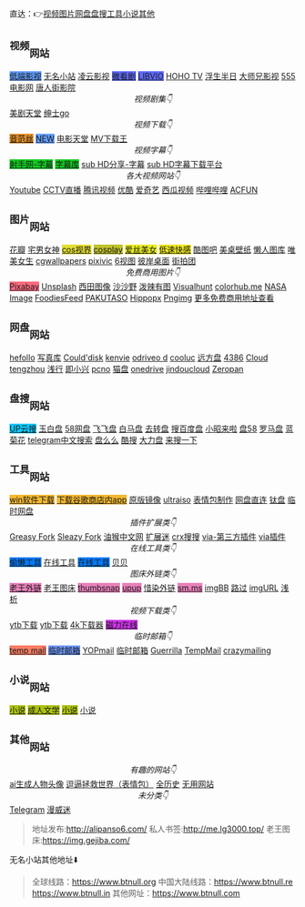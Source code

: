 <div class="hljs-center">直达：👉️<a class="el-tag" href="/#视频">视频</a><a class="el-tag" href="/#图片">图片</a><a class="el-tag" href="/#网盘">网盘</a><a class="el-tag" href="/#盘搜">盘搜</a><a class="el-tag" href="/#工具">工具</a><a class="el-tag" href="/#小说">小说</a><a class="el-tag" href="/#其他">其他</a></div>

<h2 id="视频"><sup>视频</sup><sub>网站</sub></h2>
<div>
<a class="el-tag el-tag--success el-tag--small" target="_blank" style="background: #629eff;" href="https://ddrk.me/" title="">低端影视</a>
<a class="el-tag el-tag--success el-tag--small" target="_blank" href="https://www.btnull.re/" title="">无名小站</a>
<a class="el-tag el-tag--success el-tag--small" target="_blank" href="https://www.lyys8.com/" title="">凌云影视</a>
<a class="el-tag el-tag--success el-tag--small" target="_blank" style="background: #5f6bff;" href="https://www.weikanju.com/" title="">微看剧</a>
<a class="el-tag el-tag--success el-tag--small" target="_blank" style="background: #5f6bff;" href="https://www.libvio.com/" title="">LIBVIO</a>
<a class="el-tag el-tag--success el-tag--small" target="_blank" href="https://hoho.tv/" title="">HOHO TV</a>
<a class="el-tag el-tag--success el-tag--small" target="_blank" href="http://movie.fush8.com/" title="">浮生半日</a>
<a class="el-tag el-tag--success el-tag--small" target="_blank" href="https://tv.ci/" title="">大师兄影视</a>
<a class="el-tag el-tag--success el-tag--small" target="_blank" href="https://www.o8tv.com/" title="">555电影网</a>
<a class="el-tag el-tag--success el-tag--small" target="_blank" href="https://www.tangrenjie.tv/" title="">唐人街影院</a>
<span><center><em>视频剧集👇</em></center></span>
<a class="el-tag el-tag--success el-tag--small" target="_blank" href="https://www.meijutt.tv/" title="">美剧天堂</a>
<a class="el-tag el-tag--success el-tag--small" target="_blank" href="https://www.2yjw.com/" title="韩剧">绅士go</a>
<span><center><em>视频下载👇</em></center></span>
<a class="el-tag el-tag--success el-tag--small" target="_blank" style="background: #e38f26;" href="https://www.yinfans.net/" title="影视下载">音范丝</a>
<a class="el-tag el-tag--success el-tag--small" target="_blank" style="background: #629eff;" href="https://newzmz.com/" title="">NEW</a>
<a class="el-tag el-tag--success el-tag--small" target="_blank" href="https://www.dy2018.net/" title="影视下载">电影天堂</a>
<a class="el-tag el-tag--success el-tag--small" target="_blank" href="http://mvxz.com/?home">MV下载王</a>
<span><center><em>视频字幕👇</em></center></span>
<a class="el-tag el-tag--success el-tag--small" target="_blank" style="background: #11c91f;" href="https://assrt.net/" itle="">射手网-字幕</a>
<a class="el-tag el-tag--success el-tag--small" target="_blank" style="background: #11c91f;" href="http://zmk.pw/" title="">字幕库</a>
<a class="el-tag el-tag--success el-tag--small" target="_blank" href="https://subhd.tv/" title="">sub HD分享-字幕</a>
<a class="el-tag el-tag--success el-tag--small" target="_blank" href="https://subhdtw.com/" title="">sub HD字幕下载平台</a>
<span><center><em>各大视频网站👇</em></center></span>
<a class="el-tag el-tag--success el-tag--small" target="_blank" href="https://www.youtube.com/" title="">Youtube</a>
<a class="el-tag el-tag--success el-tag--small" target="_blank" href="https://tv.cctv.com/live/index.shtml" title="">CCTV直播</a>
<a class="el-tag el-tag--success el-tag--small" target="_blank" href="https://v.qq.com/" title="">腾讯视频</a>
<a class="el-tag el-tag--success el-tag--small" target="_blank" href="https://www.youku.com/" title="">优酷</a>
<a class="el-tag el-tag--success el-tag--small" target="_blank" href="https://www.iqiyi.com/" title="">爱奇艺</a>
<a class="el-tag el-tag--success el-tag--small" target="_blank" href="https://www.ixigua.com/" title="">西瓜视频</a>
<a class="el-tag el-tag--success el-tag--small" target="_blank" href="https://www.bilibili.com/" title="">哔哩哔哩</a>
<a class="el-tag el-tag--success el-tag--small" target="_blank" href="https://www.acfun.cn/" title="">ACFUN</a>
</div>

<h2 id="图片"><sup>图片</sup><sub>网站</sub></h2>
<div>
<a class="el-tag el-tag--success el-tag--small" target="_blank" href="https://huaban.com/" title="">花瓣</a>
<a class="el-tag el-tag--success el-tag--small" target="_blank" href="https://www.invshen.net/" title="">宅男女神</a>
<a class="el-tag el-tag--success el-tag--small" target="_blank" style="background: #e3dd31;" href="https://cossj.com/" title="">cos视界</a>
<a class="el-tag el-tag--success el-tag--small" target="_blank" style="background: #bec12a;" href="http://www.lovecos.net/" title="">cosplay</a>
<a class="el-tag el-tag--success el-tag--small" target="_blank" style="background: #e8ed1f;" href="https://www.24tupian.org/" title="">爱丝美女</a>
<a class="el-tag el-tag--success el-tag--small" target="_blank" style="background: #ede61b;" href="http://disu.fun/" title="">低速快感</a>
<a class="el-tag el-tag--success el-tag--small" target="_blank" href="http://www.kutoo8.com/" title="">酷图吧</a>
<a class="el-tag el-tag--success el-tag--small" target="_blank" href="http://www.win4000.com/" title="">美桌壁纸</a>
<a class="el-tag el-tag--success el-tag--small" target="_blank" href="https://www.lanrentuku.com/" title="">懒人图库</a>
<a class="el-tag el-tag--success el-tag--small" target="_blank" href="https://www.vmgirls.com/" title="">唯美女生</a>
<a class="el-tag el-tag--success el-tag--small" target="_blank" href="https://www.cgwallpapers.com/" title="">cgwallpapers</a>
<a class="el-tag el-tag--success el-tag--small" target="_blank" href="https://pixivic.com/" title="p站 pixivic">pixivic</a>
<a class="el-tag el-tag--success el-tag--small" target="_blank" href="http://6shitu.com/" title="">6视图</a>
<a class="el-tag el-tag--success el-tag--small" target="_blank" href="http://www.netbian.com/" title="">彼岸桌面</a>
<a class="el-tag el-tag--success el-tag--small" target="_blank" href="https://jiepaituan.com/" title="">街拍团</a>
<span><center><em>免费商用图片👇️</em></center></span>
<a class="el-tag el-tag--success el-tag--small" target="_blank" style="background: #ff6a7e;" href="https://pixabay.com" title="Pixabay 全球最大的免费图片站，超50万张图，支持中文搜索">Pixabay</a>
<a class="el-tag el-tag--success el-tag--small" target="_blank" href="https://unsplash.com" title="Unsplash 海量图库，分类超全，精选挑选整理了各种专题">Unsplash</a>
<a class="el-tag el-tag--success el-tag--small" target="_blank" href="https://www.sitapix.com" title="西田图像 200000+高质量免版权图片素材/设计师素材/摄影图片">西田图像</a>
<a class="el-tag el-tag--success el-tag--small" target="_blank" href="https://www.ssyer.com" title="沙沙野 百万素材免费下载，涵盖摄影图片、设计插图、视频等~">沙沙野</a>
<a class="el-tag el-tag--success el-tag--small" target="_blank" href="http://www.polayoutu.com/collections" title="泼辣有图 泼辣熊发起的开源摄影项目，作品质量都超高！">泼辣有图</a>
<a class="el-tag el-tag--success el-tag--small" target="_blank" href="https://visualhunt.com" title="Visualhunt 支持通过色彩来搜索图片，主要以风景、动物为主">Visualhunt</a>
<a class="el-tag el-tag--success el-tag--small" target="_blank" href="https://www.colorhub.me" title="colorhub.me 已收录91726张高清图片，质量很高，而且每天都在不断更新">colorhub.me</a>
<a class="el-tag el-tag--success el-tag--small" target="_blank" href="https://images.nasa.gov" title="NASA Image 美国国家航天局的官方库，均可免费下载使用">NASA Image</a>
<a class="el-tag el-tag--success el-tag--small" target="_blank" href="https://www.foodiesfeed.com" title="FoodiesFeed 顾名思义，主打食品，吃货设计师的天堂">FoodiesFeed</a>
<a class="el-tag el-tag--success el-tag--small" target="_blank" href="https://www.pakutaso.com" title="PAKUTASO 日本免费商用图库，主题丰富，还有写真素材">PAKUTASO</a>
<a class="el-tag el-tag--success el-tag--small" target="_blank" href="https://www.hippopx.com/zh" title="Hippopx 收录超过20万张以上的免费CC0授权相片，支持中文检索">Hippopx</a>
<a class="el-tag el-tag--success el-tag--small" target="_blank" href="http://pngimg.com" title="Pngimg 提供了海量的高质量PNG图片，均可免费下载">Pngimg</a>
<a class="el-tag el-tag--success el-tag--small" target="_blank" href="http://me.lg3000.top/">更多免费商用地址查看</a>
</div>

<h2 id="网盘"><sup>网盘</sup><sub>网站</sub></h2>
<div>
<a class="el-tag el-tag--success el-tag--small" target="_blank" href="https://hefollo.com/" title="惜染图库~图片居多">hefollo</a>
<a class="el-tag el-tag--success el-tag--small" target="_blank" href="https://sp.xkx.me/" title="写真库~大部都是图片">写真库</a>
<a class="el-tag el-tag--success el-tag--small" target="_blank" href="https://pan.dnslin.com/" title="还行">Could'disk</a>
<a class="el-tag el-tag--success el-tag--small" target="_blank" href="https://ali.kenvie.com/" title="速度很快">kenvie</a>
<a class="el-tag el-tag--success el-tag--small" target="_blank" href="https://odrive.azurewebsites.net/od/ " title="资源很全面,量也很大">odriveo d</a>
<a class="el-tag el-tag--success el-tag--small" target="_blank" href="https://media.cooluc.com/ " title="资源很全，速度很快">cooluc</a>
<a class="el-tag el-tag--success el-tag--small" target="_blank" href="https://pan.ltyuanfang.cn/  " title="速度不错">远方盘</a>
<a class="el-tag el-tag--success el-tag--small" target="_blank" href="https://who.4386.ltd/Public/ " title="影视居多">4386</a>
<a class="el-tag el-tag--success el-tag--small" target="_blank" href="https:pan.csqcloud.cn " title="这个很奈斯">Cloud</a>
<a class="el-tag el-tag--success el-tag--small" target="_blank" href="https://tengzhou.ren/" title="看着还不错">tengzhou</a>
<a class="el-tag el-tag--success el-tag--small" target="_blank" href="https://onedrive.52fenxiang.workers.dev/" title="速度不给力呀">浅行</a>
<a class="el-tag el-tag--success el-tag--small" target="_blank" href="https://onedrive.a-my.top/" title="额">即小兴</a>
<a class="el-tag el-tag--success el-tag--small" target="_blank" href="https://wp.pcno.cn/" title="。。。">pcno</a>
<a class="el-tag el-tag--success el-tag--small" target="_blank" href="https://drive.wtdxz.com/login " title="现在需要账号密码了">猫盘</a> 
<a class="el-tag el-tag--success el-tag--small" target="_blank" href="https://onedrive.live.com/" title="这货是不是凉了">onedrive</a>
<a class="el-tag el-tag--success el-tag--small" target="_blank" href="https://pan.jindoucloud.top/" title="这。。。">jindoucloud</a>
<a class="el-tag el-tag--success el-tag--small" target="_blank" href="https://pan.ini0.com" title="Zeropan-私人自用网盘">Zeropan</a>
</div>

<h2 id="盘搜"><sup>盘搜</sup><sub>网站</sub></h2>
<div>
<a class="el-tag el-tag--success el-tag--small" target="_blank" style="background: #0bc7ff;" href="https://www.upyunso.com/" title="阿里云">UP云搜</a>
<a class="el-tag el-tag--success el-tag--small" target="_blank" href="https://www.yubaipan.com/" title="">玉白盘</a>
<a class="el-tag el-tag--success el-tag--small" target="_blank" href="http://www.58wangpan.com/" title="">58网盘</a>
<a class="el-tag el-tag--success el-tag--small" target="_blank" href="https://www.feifeipan.com/" title="">飞飞盘</a>
<a class="el-tag el-tag--success el-tag--small" target="_blank" href="https://www.baimapan.com/" title="">白马盘</a>
<a class="el-tag el-tag--success el-tag--small" target="_blank" href="http://www.quzhuanpan.com/" title="">去转盘</a>
<a class="el-tag el-tag--success el-tag--small" target="_blank" href="http://www.sobaidupan.com/" title="">搜百度盘</a>
<a class="el-tag el-tag--success el-tag--small" target="_blank" href="https://www.xiaozhaolaila.com/" title="">小昭来啦</a>
<a class="el-tag el-tag--success el-tag--small" target="_blank" href="http://www.pan58.com/" title="">盘58</a>
<a class="el-tag el-tag--success el-tag--small" target="_blank" href="https://www.luomapan.com/" title="">罗马盘</a>
<a class="el-tag el-tag--success el-tag--small" target="_blank" href="http://www.lanjuhua.com/" title="">蓝菊花</a>
<a class="el-tag el-tag--success el-tag--small" target="_blank" href="https://www.sssoou.com/" title="">telegram中文搜索</a>
<a class="el-tag el-tag--success el-tag--small" target="_blank" href="http://www.panmeme.com/" title="">盘么么</a>
<a class="el-tag el-tag--success el-tag--small" target="_blank" href="https://www.kolsou.com/" title="">酷搜</a>
<a class="el-tag el-tag--success el-tag--small" target="_blank" href="https://www.dalipan.com/" title="">大力盘</a>
<a class="el-tag el-tag--success el-tag--small" target="_blank" href="https://www.laisoyixia.com/" title="">来搜一下</a>
</div>
<h2 id="工具"><sup>工具</sup><sub>网站</sub></h2>
<div>
<a class="el-tag el-tag--success el-tag--small" target="_blank" style="background: #f4b72e;" href="https://www.winfans.cn/" title="">win软件下载</a>
<a class="el-tag el-tag--success el-tag--small" target="_blank" style="background: #f4b72e;" href="https://cn.uptodown.com/" title="">下载谷歌商店内app</a>
<a class="el-tag el-tag--success el-tag--small" target="_blank" href="https://next.itellyou.cn/" title="">原版镜像</a>
<a class="el-tag el-tag--success el-tag--small" target="_blank" href="https://cn.ultraiso.net/" title="iso工具">ultraiso</a>
<a class="el-tag el-tag--success el-tag--small" target="_blank" href="https://www.doutub.com/picEdit" title="在线制作表情包">表情包制作</a>
<a class="el-tag el-tag--success el-tag--small" target="_blank" href="https://link.gimhoy.com/" title="网盘直连获取">网盘直连</a>
<a class="el-tag el-tag--success el-tag--small" target="_blank" href="https://app.tmp.link/" title="不限空间的临时网盘">钛盘</a>
<a class="el-tag el-tag--success el-tag--small" target="_blank" href="https://gofile.io/" title="七天内有下载文件就会存在">临时网盘</a>
<span><center><em>插件扩展类👇</em></center></span>
<a class="el-tag el-tag--success el-tag--small" target="_blank" href="https://greasyfork.org/" title="插件脚本">Greasy Fork</a>
<a class="el-tag el-tag--success el-tag--small" target="_blank" href="https://sleazyfork.org/" title="插件脚本">Sleazy Fork</a>
<a class="el-tag el-tag--success el-tag--small" target="_blank" href="https://bbs.tampermonkey.net.cn/" title="油猴脚本交流分享论坛">油猴中文网</a>
<a class="el-tag el-tag--success el-tag--small" target="_blank" href="https://www.extfans.com/" title="chrome插件扩展下载">扩展迷</a>
<a class="el-tag el-tag--success el-tag--small" target="_blank" href="https://www.crxsoso.com/" title="浏览器插件扩展下载">crx搜搜</a>
<a class="el-tag el-tag--success el-tag--small" target="_blank" href="http://old.via-app.cn/" title="via浏览器">via-第三方插件</a>
<a class="el-tag el-tag--success el-tag--small" target="_blank" href="http://via-app.cn/#/tabBar/home" title="via浏览器">via插件</a>
<span><center><em>在线工具类👇</em></center></span>
<a class="el-tag el-tag--success el-tag--small" target="_blank" style="background: #007bff;" href="https://toolight.cn/" title="偷懒工具">偷懒工具</a>
<a class="el-tag el-tag--success el-tag--small" target="_blank" href="https://www.bejson.com/" title="在线工具">在线工具</a>
<a class="el-tag el-tag--success el-tag--small" target="_blank" style="background: #007bff;" href="https://tool.lu/" title="在线工具">在线工具</a>
<a class="el-tag el-tag--success el-tag--small" target="_blank" href="https://xbeibeix.com/" title="贝贝工具站">贝贝</a>
<span><center><em>图床外链类👇</em></center></span>
<a class="el-tag el-tag--success el-tag--small" target="_blank" style="background: #dc35929e;" href="https://www.gejiba.com/" title="老王外链">老王外链</a>
<a class="el-tag el-tag--success el-tag--small" target="_blank" href="https://img.gejiba.com/">老王图床</a>
<a class="el-tag el-tag--success el-tag--small" target="_blank" style="background: #dc35929e;" href="https://thumbsnap.com/" title="thumbsnap图床">thumbsnap</a>
<a class="el-tag el-tag--success el-tag--small" target="_blank" style="background: #dc35929e;" href="https://upup.xkx.me/" title="upup外链">upup</a>
<a class="el-tag el-tag--success el-tag--small" target="_blank" href="https://tp.hefollo.com/" title="惜染外链">惜染外链</a>
<a class="el-tag el-tag--success el-tag--small" target="_blank" style="background: #dc35929e;" href="https://sm.ms/" title="sm.ms">sm.ms</a>
<a class="el-tag el-tag--success el-tag--small" target="_blank" href="https://imgbb.com/" title="imgBB">imgBB</a>
<a class="el-tag el-tag--success el-tag--small" target="_blank" href="https://cdnjson.com/" title="路过">路过</a>
<a class="el-tag el-tag--success el-tag--small" target="_blank" href="https://imgurl.org/" title="imgURL">imgURL</a>
<a class="el-tag el-tag--success el-tag--small" target="_blank" href="https://tc.bllts.cn/" title="浅析">浅析</a>
<span><center><em>视频下载类👇</em></center></span>
<a class="el-tag el-tag--success el-tag--small" target="_blank" href="https://yt1s.io/zh-cn" title="ytb 视频下载站">ytb下载</a>
<a class="el-tag el-tag--success el-tag--small" target="_blank" href="https://youtube4kdownloader.com/zh9/" title="ytb 视频下载站">ytb下载</a>
<a class="el-tag el-tag--success el-tag--small" target="_blank" href="https://www.4kdownload.com/welcome" title="ytb tito视频下载站">4k下载器</a>
<a class="el-tag el-tag--success el-tag--small" target="_blank" style="background: #cd32e9;" href="https://webtor.io/" title="种子磁力在线预览下载">磁力在线</a>
<span><center><em>临时邮箱👇️</em></center></span>
<a class="el-tag el-tag--success el-tag--small" target="_blank" style="background: #f87c63;" href="https://temp-mail.org/zh/" title="邮箱有效不限时间">temp mail</a>
<a class="el-tag el-tag--success el-tag--small" target="_blank" style="background: #6c96f8;" href="https://www.linshi-email.com/" title="邮箱有效不限时间">临时邮箱</a>
<a class="el-tag el-tag--success el-tag--small" target="_blank" href="http://www.yopmail.com/" title="YOPmail 邮箱有效5日">YOPmail</a>
<a class="el-tag el-tag--success el-tag--small" target="_blank" href="https://10minutemail.net/" title="10分钟邮箱 邮箱有效10分钟[可无限续时10分钟]">临时邮箱</a>
<a class="el-tag el-tag--success el-tag--small" target="_blank" href="https://www.guerrillamail.com" title="邮箱有效60分钟">Guerrilla</a>
<a class="el-tag el-tag--success el-tag--small" target="_blank" href="https://temp-mail.org/" title="邮箱有效不限时">TempMail</a>
<a class="el-tag el-tag--success el-tag--small" target="_blank" href="https://www.crazymailing.com/" title="邮箱有效30分钟">crazymailing</a>
</div>
<h2 id="小说"><sup>小说</sup><sub>网站</sub></h2>
<div>
<a class="el-tag el-tag--success el-tag--small" target="_blank" style="background: #adc10d;" href="http://www.3ktxt.com/" title="在线阅读或下载">小说</a>
<a class="el-tag el-tag--success el-tag--small" target="_blank" style="background: #adc10d;" href="https://book.xbookcn.net/" title="长篇成人文学，需要科学">成人文学</a>
<a class="el-tag el-tag--success el-tag--small" target="_blank" style="background: #adc10d;" href="http://www.665txt.com/" title="在线阅读与下载">小说</a>
<a class="el-tag el-tag--success el-tag--small" target="_blank" href="https://www.xiaxs.la/" title="txt小说下载网">小说</a>
</div>
<h2 id="其他"><sup>其他</sup><sub>网站</sub></h2>
<div>
<span><center><em>有趣的网站👇</em></center></span>
<a class="el-tag el-tag--success el-tag--small" target="_blank" href="https://thispersondoesnotexist.com/">ai生成人物头像</a>
<a class="el-tag el-tag--success el-tag--small" target="_blank" href="https://www.dbbqb.com/">逗逼拯救世界（表情包）</a>
<a class="el-tag el-tag--success el-tag--small" target="_blank" href="https://www.allhistory.com/">全历史</a>
<a class="el-tag el-tag--success el-tag--small" target="_blank" href="https://theuselessweb.com/">无用网站</a>
<span><center><em>未分类👇</em></center></span>
<a class="el-tag el-tag--success el-tag--small" target="_blank" href="https://telegram.org/">Telegram</a>
<a class="el-tag el-tag--success el-tag--small" target="_blank" href="https://www.manweimi.cn/">漫威迷</a>
</div>

> 地址发布:http://alipanso6.com/
> 私人书签:http://me.lg3000.top/
> 老王图床:https://img.gejiba.com/

无名小站其他地址⬇️
> 全球线路：https://www.btnull.org 
> 中国大陆线路：https://www.btnull.re https://www.btnull.in 
> 其他网址：https://www.btnull.com

